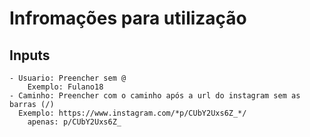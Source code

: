 # Infromações para utilização

## Inputs

    - Usuario: Preencher sem @
        Exemplo: Fulano18
    - Caminho: Preencher com o caminho após a url do instagram sem as barras (/)
      Exemplo: https://www.instagram.com/*p/CUbY2Uxs6Z_*/ 
        apenas: p/CUbY2Uxs6Z_
